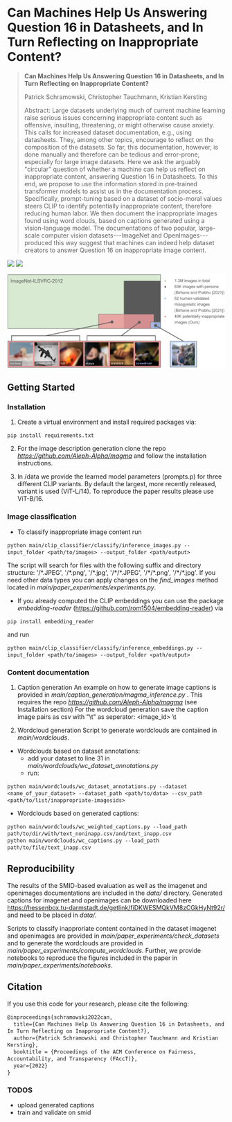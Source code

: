 # Can Machines Help Us Answering Question 16 in Datasheets, and In Turn Reflecting on Inappropriate Content?

> **Can Machines Help Us Answering Question 16 in Datasheets, and In Turn Reflecting on Inappropriate Content?**
>
> Patrick Schramowski, Christopher Tauchmann, Kristian Kersting
>
> Abstract: Large datasets underlying much of current machine learning raise serious issues concerning inappropriate content such as offensive, insulting, threatening, or might otherwise cause anxiety. 
This calls for increased dataset documentation, e.g., using datasheets. They, among other topics, encourage to reflect on the composition of the datasets. So far, this documentation, however, is done manually and therefore can be tedious and error-prone, especially for large image datasets.
Here we ask the arguably "circular" question of whether a machine can help us reflect on inappropriate content, answering Question 16 in Datasheets.
To this end, we propose to use the information stored in pre-trained transformer models to assist us in the documentation process.
Specifically, prompt-tuning based on a dataset of socio-moral values steers CLIP to identify potentially inappropriate content, therefore reducing human labor. We then document the inappropriate images found using word clouds, based on captions generated using a vision-language model.
The documentations of two popular, large-scale computer vision datasets---ImageNet and OpenImages---produced this way suggest that machines can indeed help dataset creators to answer Question 16 on inappropriate image content.

<a href="https://arxiv.org/abs/2202.06675"><img src="https://img.shields.io/badge/arxiv-2202.06675-red" height=22.5></a>
<a href="https://opensource.org/licenses/MIT"><img src="https://img.shields.io/badge/License-MIT-yellow.svg" height=22.5></a>

<img src="docs/inapp_concepts.jpg" width="800px">

## Getting Started
### Installation
1. Create a virtual environment and install required packages via: 
```
pip install requirements.txt
```
2. For the image description generation clone the repo *https://github.com/Aleph-Alpha/magma* and follow the installation instructions.

3. In /data we provide the learned model parameters (prompts.p) for three different CLIP variants. By default the largest, more recently released, variant is used (ViT-L/14). To reproduce the paper results please use ViT-B/16. 
### Image classification

- To classify inappropriate image content run
```
python main/clip_classifier/classify/inference_images.py --input_folder <path/to/images> --output_folder <path/output>
```
The script will search for files with the following suffix and directory structure: '/&ast;.JPEG', '/&ast;.png', '/&ast;.jpg', '/&ast;/&ast;.JPEG', '/&ast;/&ast;.png', '/&ast;/&ast;.jpg'. If you need other data types you can apply changes on the *find_images* method located in *main/paper_experiments/experiments.py*.

- If you already computed the CLIP embeddings you can use the package *embedding-reader* (https://github.com/rom1504/embedding-reader) via 
```
pip install embedding_reader
```
and run

```
python main/clip_classifier/classify/inference_embeddings.py --input_folder <path/to/images> --output_folder <path/output>
```

### Content documentation
1. Caption generation
An example on how to generate image captions is provided in *main/caption_generation/magma_inference.py* . 
This requires the repo *https://github.com/Aleph-Alpha/magma* (see Installation section)
For the wordcloud generation save the caption image pairs as csv with "\t" as seperator: <image_id> \t <caption>

2. Wordcloud generation
Script to generate wordclouds are contained in *main/wordclouds*.
 
- Wordclouds based on dataset annotations:
    - add your dataset to line 31 in *main/wordclouds/wc_dataset_annotations.py*
    - run:
```
python main/wordclouds/wc_dataset_annotations.py --dataset <name_of_your_dataset> --dataset_path <path/to/data> --csv_path <path/to/list/inappropriate-imagesids>
```

- Wordclouds based on generated captions:
```
python main/wordclouds/wc_weighted_captions.py --load_path path/to/dir/with/text_noninapp.csv/and/text_inapp.csv
python main/wordclouds/wc_captions.py --load_path path/to/file/text_inapp.csv
```


## Reproducibility 
The results of the SMID-based evaluation as well as the imagenet and openimages documentations are included in the *data/* directory.
Generated captions for imagenet and openimages can be downloaded here https://hessenbox.tu-darmstadt.de/getlink/fiDKWESMQkVM8zCGkHyNt92r/ and need to be placed in *data/*.

Scripts to classify inapproriate content contained in the dataset imagenet and openimages are provided in *main/paper_experiments/check_datasets* and to generate the wordclouds are provided in *main/paper_experiments/compute_wordclouds*.
Further, we provide notebooks to reproduce the figures included in the paper in *main/paper_experiments/notebooks*.


## Citation
If you use this code for your research, please cite the following:
```
@inproceedings{schramowski2022can,
  title={Can Machines Help Us Answering Question 16 in Datasheets, and In Turn Reflecting on Inappropriate Content?},
  author={Patrick Schramowski and Christopher Tauchmann and Kristian Kersting},
  booktitle = {Proceedings of the ACM Conference on Fairness, Accountability, and Transparency (FAccT)},
  year={2022}
}
```

### TODOS
- upload generated captions
- train and validate on smid